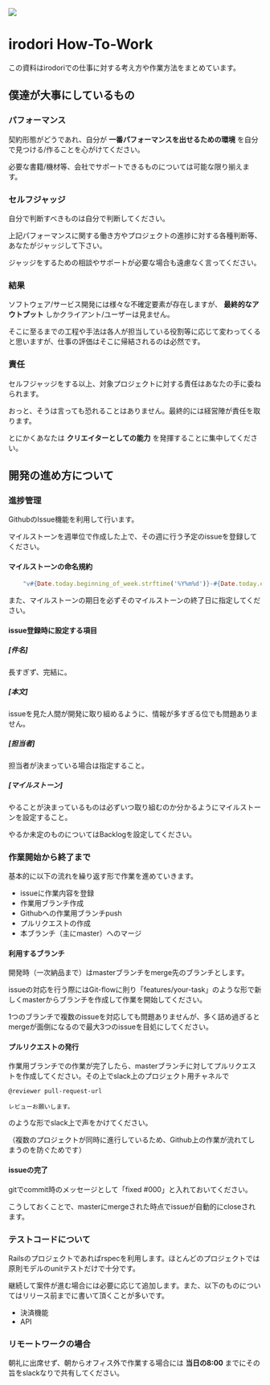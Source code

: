 ![](https://www.iro-d-ori.co.jp/img/og.png)

# irodori How-To-Work

この資料はirodoriでの仕事に対する考え方や作業方法をまとめています。


## 僕達が大事にしているもの

### パフォーマンス
契約形態がどうであれ、自分が **一番パフォーマンスを出せるための環境** を自分で見つける/作ることを心がけてください。

必要な書籍/機材等、会社でサポートできるものについては可能な限り揃えます。

### セルフジャッジ
自分で判断すべきものは自分で判断してください。

上記パフォーマンスに関する働き方やプロジェクトの進捗に対する各種判断等、あなたがジャッジして下さい。

ジャッジをするための相談やサポートが必要な場合も遠慮なく言ってください。

### 結果
ソフトウェア/サービス開発には様々な不確定要素が存在しますが、 **最終的なアウトプット** しかクライアント/ユーザーは見ません。

そこに至るまでの工程や手法は各人が担当している役割等に応じて変わってくると思いますが、仕事の評価はそこに帰結されるのは必然です。

### 責任
セルフジャッジをする以上、対象プロジェクトに対する責任はあなたの手に委ねられます。

おっと、そうは言っても恐れることはありません。最終的には経営陣が責任を取ります。

とにかくあなたは **クリエイターとしての能力** を発揮することに集中してください。


## 開発の進め方について

### 進捗管理

GithubのIssue機能を利用して行います。

マイルストーンを週単位で作成した上で、その週に行う予定のissueを登録してください。

#### マイルストーンの命名規約

```ruby
    "v#{Date.today.beginning_of_week.strftime('%Y%m%d')}-#{Date.today.end_of_week.strftime('%Y%m%d')}" # 例). v20151026-20151101
```

また、マイルストーンの期日を必ずそのマイルストーンの終了日に指定してください。

#### issue登録時に設定する項目

##### [件名]
長すぎず、完結に。
##### [本文]
issueを見た人間が開発に取り組めるように、情報が多すぎる位でも問題ありません。
##### [担当者]
担当者が決まっている場合は指定すること。
##### [マイルストーン]
やることが決まっているものは必ずいつ取り組むのか分かるようにマイルストーンを設定すること。

やるか未定のものについてはBacklogを設定してください。

### 作業開始から終了まで

基本的に以下の流れを繰り返す形で作業を進めていきます。

- issueに作業内容を登録
- 作業用ブランチ作成
- Githubへの作業用ブランチpush
- プルリクエストの作成
- 本ブランチ（主にmaster）へのマージ

#### 利用するブランチ
開発時（一次納品まで）はmasterブランチをmerge先のブランチとします。

issueの対応を行う際にはGit-flowに則り「features/your-task」のような形で新しくmasterからブランチを作成して作業を開始してください。

1つのブランチで複数のissueを対応しても問題ありませんが、多く詰め過ぎるとmergeが面倒になるので最大3つのissueを目処にしてください。

#### プルリクエストの発行
作業用ブランチでの作業が完了したら、masterブランチに対してプルリクエストを作成してください。その上でslack上のプロジェクト用チャネルで

```
@reviewer pull-request-url

レビューお願いします。
```

のような形でslack上で声をかけてください。

（複数のプロジェクトが同時に進行しているため、Github上の作業が流れてしまうのを防ぐためです）

#### issueの完了
gitでcommit時のメッセージとして「fixed #000」と入れておいてください。

こうしておくことで、masterにmergeされた時点でissueが自動的にcloseされます。


### テストコードについて
Railsのプロジェクトであればrspecを利用します。ほとんどのプロジェクトでは原則モデルのunitテストだけで十分です。

継続して案件が進む場合には必要に応じて追加します。また、以下のものについてはリリース前までに書いて頂くことが多いです。

- 決済機能
- API


### リモートワークの場合
朝礼に出席せず、朝からオフィス外で作業する場合には **当日の8:00** までにその旨をslackなりで共有してください。

